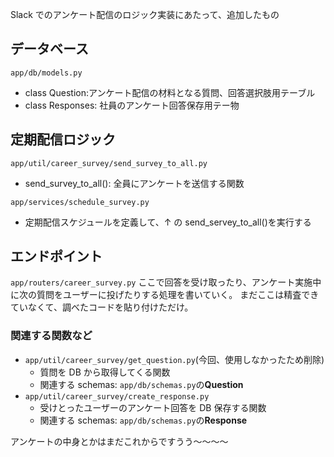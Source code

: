 Slack でのアンケート配信のロジック実装にあたって、追加したもの

## データベース

`app/db/models.py`

- class Question:アンケート配信の材料となる質問、回答選択肢用テーブル
- class Responses: 社員のアンケート回答保存用テー物

## 定期配信ロジック

`app/util/career_survey/send_survey_to_all.py`

- send_survey_to_all(): 全員にアンケートを送信する関数

`app/services/schedule_survey.py`

- 定期配信スケジュールを定義して、↑ の send_servey_to_all()を実行する

## エンドポイント

`app/routers/career_survey.py`
ここで回答を受け取ったり、アンケート実施中に次の質問をユーザーに投げたりする処理を書いていく。
まだここは精査できていなくて、調べたコードを貼り付けただけ。

### 関連する関数など

- `app/util/career_survey/get_question.py`(今回、使用しなかったため削除)
  - 質問を DB から取得してくる関数
  - 関連する schemas: `app/db/schemas.py`の**Question**
- `app/util/career_survey/create_response.py`
  - 受けとったユーザーのアンケート回答を DB 保存する関数
  - 関連する schemas: `app/db/schemas.py`の**Response**

アンケートの中身とかはまだこれからですうう〜〜〜〜
